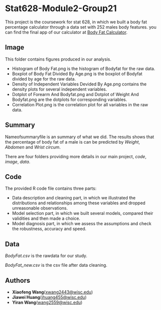# Stat628-Module2-Group21
This project is the coursework for stat 628, in which we built a body fat percentage calculator through a data set with 252 males body features. you can find the final app of our calculator at [Body Fat Calculator](https://jiawei98.shinyapps.io/BodyFatUI/).

## Image
This folder contains figures produced in our analysis.

* Histogram of Body Fat.png is the histogram of Bodyfat for the raw data.
* Boxplot of Body Fat Divided By Age.png is the boxplot of Bodyfat divided by age for the raw data.
* Density of Independent Variables Devided By Age.png contains the density plots for several independent variables.
* Dotplot of Forearm And Bodyfat.png and Dotplot of Weight And Bodyfat.png are the dotplots for corresponding variables.
* Correlation Plot.png is the correlation plot for all variables in the raw data.

## Summary
Nameofsummaryfile is an summary of what we did. The results shows that the percentage of body fat of a male is can be predicted by *Weight*, *Abdomen* and *Wrist circum*.

There are four folders providing more details in our main project, *code*, *image*, *data*.

## Code
The provided R code file contains three parts:

* Data description and cleaning part, in which we illustrated the distributions and relationships among these variables and dropped unreasonable observations.
* Model selection part, in which we built several models, compared their validities and then made a choice.
* Model diagnosis part, in which we assess the assumptions and check the robustness, accuracy and speed.


## Data
*BodyFat.csv* is the rawdata for our study.

*BodyFat_new.csv* is the csv file after data cleaning.

## Authors
* **Xiaofeng Wang**(xwang2443@wisc.edu)
* **Jiawei Huang**(jhuang455@wisc.edu)
* **Yiran Wang**(wang2559@wisc.edu)
